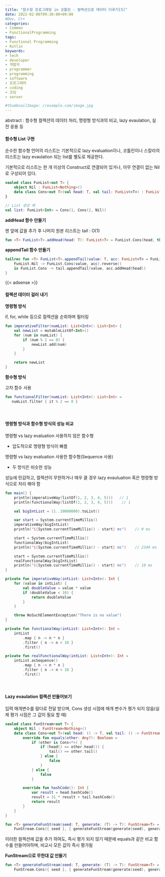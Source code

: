 ```yaml
---
title: "함수형 프로그래밍 in 코틀린 - 컬렉션으로 데이터 다루기[5]"
date: 2022-02-06T09:38:00+09:00
#Dev, C++
categories:
- Common
- FunctionalProgramming
tags:
- Functional Programming
- Kotlin
keywords:
- tech
- developer
- 개발자
- programmer
- programming
- software
- 프로그래머
- coding
- 코딩
- server

#thumbnailImage: //example.com/image.jpg
---
```

abstract : 함수형 컬렉션의 데이터 처리, 명령형 방식과의 비교, lazy evaulation, 실전 응용 등

<!--more-->

#### 함수형 List 구현

순수한 함수형 언어의 리스트는 기본적으로 lazy evaluation이나, 코틀린이나 스칼라의 리스트는 lazy evaulation 되는 list를 별도로 제공한다.

기본적으로 리스트는 한 개 이상의 Construct로 연결되어 있거나, 아무 연결이 없는 Nil로 구성되어 있다.

```kotlin
sealed class FunList<out T> {
    object Nil : FunList<Nothing>()
    data class Cons<out T>(val head: T, val tail: FunList<T>) : FunList<T>()
}

// List 생성 예
val list: FunList<Int> = Cons(1, Cons(2, Nil))
```

**addHead 함수 만들기**

맨 앞에 값을 추가 후 나머지 원본 리스트는 tail : O(1)

```kotlin
fun <T> FunList<T>.addHead(head: T): FunList<T> = FunList.Cons(head, this)
```

**appendTail 함수 만들기**

```kotlin
tailrec fun <T> FunList<T>.appendTail(value: T, acc: FunList<T> = FunList.Nil): FunList<T> = when (this) {
    FunList.Nil -> FunList.Cons(value, acc).reverse()
    is FunList.Cons -> tail.appendTail(value, acc.addHead(head))
}

```

{{< adsense >}}

#### 컬렉션 데이터 걸러 내기

**명령형 방식**

if, for, while 등으로 컬렉션을 순회하며 필터링

```kotlin
fun imperativeFilter(numList: List<Int>): List<Int> {
    val newList = mutableListOf<Int>()
    for (num in numList) {
        if (num % 2 == 0) {
            newList.add(num)
        }
    }

    return newList
}
```

**함수형 방식**

고차 함수 사용

 ```kotlin
fun functionalFilter(numList: List<Int>): List<Int> =
    numList.filter { it % 2 == 0 }
 ```

　

#### 명령형 방식과 함수형 방식의 성능 비교

명령형 vs lazy evaluation 사용하지 않은 함수형

- 압도적으로 명령형 방식이 빠름

명령형 vs lazy evaluation 사용한 함수형(Sequence 사용)

- 두 방식은 비슷한 성능

성능에 민감하고, 컬렉션이 무한하거나 매우 클 경우 lazy evauluation 혹은 명령형 방식으로 처리 해야 함

```kotlin
fun main() {
    println(imperativeWay(listOf(1, 2, 3, 4, 5)))   // 1
    println(functionalWay(listOf(1, 2, 3, 4, 5)))    // 1

    val bigIntList = (1..10000000).toList()

    var start = System.currentTimeMillis()
    imperativeWay(bigIntList)
    println("${System.currentTimeMillis() - start} ms")    // 0 ms

    start = System.currentTimeMillis()
    functionalWay(bigIntList)
    println("${System.currentTimeMillis() - start} ms")    // 2349 ms

    start = System.currentTimeMillis()
    realFunctionalWay(bigIntList)
    println("${System.currentTimeMillis() - start} ms")    // 10 ms
}

private fun imperativeWay(intList: List<Int>): Int {
    for (value in intList) {
        val doubleValue = value * value
        if (doubleValue < 10) {
            return doubleValue
        }
    }

    throw NoSuchElementException("There is no value")
}

private fun functionalWay(intList: List<Int>): Int =
    intList
        .map { n -> n * n }
        .filter { n -> n < 10 }
        .first()

private fun realFunctionalWay(intList: List<Int>): Int =
    intList.asSequence()
        .map { n -> n * n }
        .filter { n -> n < 10 }
        .first()
```

　

#### Lazy evaulation 컬렉션 만들어보기

입력 매개변수를 람다로 전달 받으며, Cons 생성 시점에 매개 변수가 평가 되지 않음(실제 평가 시점은 그 값이 필요 할 때)

```kotlin
sealed class FunStream<out T> {
    object Nil : FunStream<Nothing>()
    data class Cons<out T>(val head: () -> T, val tail: () -> FunStream<T>) : FunStream<T>() {
        override fun equals(other: Any?): Boolean =
            if (other is Cons<*>) {
                if (head() == other.head()) {
                    tail() == other.tail()
                } else {
                    false
                }
            } else {
                false
            }

        override fun hashCode(): Int {
            var result = head.hashCode()
            result = 31 * result + tail.hashCode()
            return result
        }
    }
}

fun <T> generateFunStream(seed: T, generate: (T) -> T): FunStream<T> =
    FunStream.Cons({ seed }, { generateFunStream(generate(seed), generate) })
```

이러한 컬렉션에 값을 추가 하여도, 즉시 평가 되지 않기 때문에 equals과 같은 비교 함수를 만들어야하며, 비교시 모든 값이 즉시 평가됨

**FunStream으로 무한대 값 만들기**

```kotlin
fun <T> generateFunStream(seed: T, generate: (T) -> T): FunStream<T> =
    FunStream.Cons({ seed }, { generateFunStream(generate(seed), generate) })
```